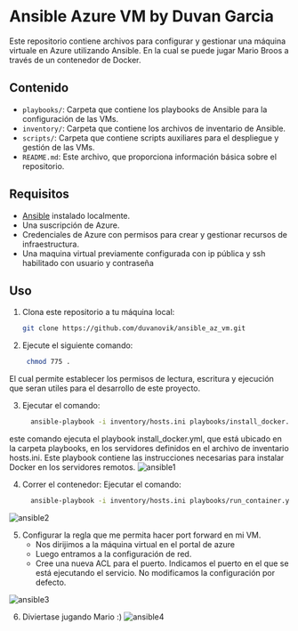 # Ansible Azure VM by Duvan Garcia

Este repositorio contiene archivos para configurar y gestionar una máquina virtuale en Azure utilizando Ansible. En la cual se puede jugar Mario Broos a través de un contenedor de Docker.

## Contenido

- `playbooks/`: Carpeta que contiene los playbooks de Ansible para la configuración de las VMs.
- `inventory/`: Carpeta que contiene los archivos de inventario de Ansible.
- `scripts/`: Carpeta que contiene scripts auxiliares para el despliegue y gestión de las VMs.
- `README.md`: Este archivo, que proporciona información básica sobre el repositorio.

## Requisitos

- [Ansible](https://www.ansible.com/) instalado localmente.
- Una suscripción de Azure.
- Credenciales de Azure con permisos para crear y gestionar recursos de infraestructura.
- Una maquina virtual previamente configurada con ip pública y ssh habilitado con usuario y contraseña

## Uso

1. Clona este repositorio a tu máquina local:

   ```bash
   git clone https://github.com/duvanovik/ansible_az_vm.git
   
2. Ejecute el siguiente comando:
    ```bash
     chmod 775 .
El cual permite establecer los permisos de lectura, escritura y ejecución que seran utiles para el desarrollo de este proyecto.

3. Ejecutar el comando:
   ```bash
     ansible-playbook -i inventory/hosts.ini playbooks/install_docker.yml
este comando ejecuta el playbook install_docker.yml, que está ubicado en la carpeta playbooks, en los servidores definidos en el archivo de inventario hosts.ini. Este playbook contiene las instrucciones necesarias para instalar Docker en los servidores remotos.
![ansible1](https://github.com/duvanovik/ansible_az_vm/assets/42594511/09b388c4-c1a5-403d-b2be-a95fce7f7414)

4. Correr el contenedor:
   Ejecutar el comando:
   ```bash
     ansible-playbook -i inventory/hosts.ini playbooks/run_container.yml
![ansible2](https://github.com/duvanovik/ansible_az_vm/assets/42594511/0583fa70-93fa-4615-8175-3da0cf51b482)

5. Configurar la regla que me permita hacer port forward en mi VM.
   - Nos dirijimos a la máquina virtual en el portal de azure
   - Luego entramos a la configuración de red.
   - Cree una nueva ACL para el puerto. Indicamos el puerto en el que se está ejecutando el servicio. No modificamos la configuración por defecto.

![ansible3](https://github.com/duvanovik/ansible_az_vm/assets/42594511/3b53d2ea-3839-414d-868d-94acf5d11701)

6. Diviertase jugando Mario :)
 ![ansible4](https://github.com/duvanovik/ansible_az_vm/assets/42594511/723a0b48-f179-4f84-adca-7a68e6ee9a3c)
  
